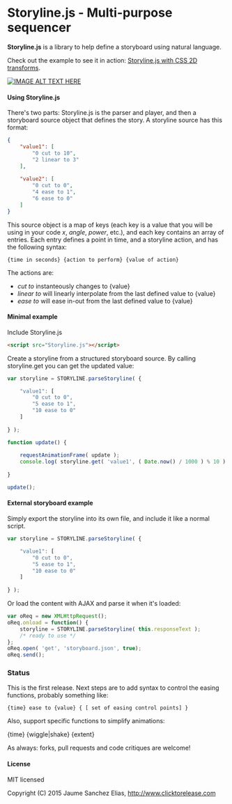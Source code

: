 # Storyline.js - Multi-purpose sequencer

**Storyline.js** is a library to help define a storyboard using natural language.

Check out the example to see it in action: [Storyline.js with CSS 2D transforms](http://www.clicktorelease.com/tools/storylinejs/).

[![IMAGE ALT TEXT HERE](http://img.youtube.com/vi/mQVU3Lb0D-w/0.jpg)](http://www.youtube.com/watch?v=mQVU3Lb0D-w)

#### Using Storyline.js ####

There's two parts: Storyline.js is the parser and player, and then a storyboard source object that defines the story. A storyline source has this format:

```json
{
    "value1": [
        "0 cut to 10",
        "2 linear to 3"
    ],
    
    "value2": [
        "0 cut to 0",
        "4 ease to 1",
        "6 ease to 0"
    ]
}
```

This source object is a map of keys (each key is a value that you will be using in your code *x*, *angle*, *power*, etc.), and each key contains an array of entries. Each entry defines a point in time, and a storyline action, and has the following syntax:

```
{time in seconds} {action to perform} {value of action}
```

The actions are:

- *cut to* instanteously changes to {value}
- *linear to* will linearly interpolate from the last defined value to {value}
- *ease to* will ease in-out from the last defined value to {value}

#### Minimal example ####

Include Storyline.js

```html
<script src="Storyline.js"></script>
```

Create a storyline from a structured storyboard source. By calling storyline.get you can get the updated value:

```js
var storyline = STORYLINE.parseStoryline( {

    "value1": [
        "0 cut to 0",
        "5 ease to 1",
        "10 ease to 0"
    ]
    
} );

function update() {
    
    requestAnimationFrame( update );
    console.log( storyline.get( 'value1', ( Date.now() / 1000 ) % 10 ) );
    
}

update();
```

#### External storyboard example ####

Simply export the storyline into its own file, and include it like a normal script.

```js
var storyline = STORYLINE.parseStoryline( {

    "value1": [
        "0 cut to 0",
        "5 ease to 1",
        "10 ease to 0"
    ]
    
} );
```

Or load the content with AJAX and parse it when it's loaded:

```js
var oReq = new XMLHttpRequest();
oReq.onload = function() {
	storyline = STORYLINE.parseStoryline( this.responseText );
	/* ready to use */
};
oReq.open( 'get', 'storyboard.json', true);
oReq.send();
```

### Status ####

This is the first release. Next steps are to add syntax to control the easing functions, probably something like:

```
{time} ease to {value} { [ set of easing control points] }
```

Also, support specific functions to simplify animations:

{time} {wiggle|shake} {extent}

As always: forks, pull requests and code critiques are welcome!

#### License ####

MIT licensed

Copyright (C) 2015 Jaume Sanchez Elias, http://www.clicktorelease.com